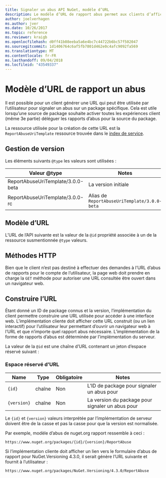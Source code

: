 ```yaml
---
title: Signaler un abus API NuGet, modèle d’URL
description: Le modèle d’URL de rapport abus permet aux clients d’afficher un lien Signaler un abus dans leur interface utilisateur.
author: joelverhagen
ms.author: jver
ms.date: 10/26/2017
ms.topic: reference
ms.reviewer: kraigb
ms.openlocfilehash: d0ff41b08eeba5a6e4bc7c44722b6bc57f502047
ms.sourcegitcommit: 1d1406764c6af5fb7801d462e0c4afc9092fa569
ms.translationtype: MT
ms.contentlocale: fr-FR
ms.lasthandoff: 09/04/2018
ms.locfileid: "43549337"
---
```

# <a name="report-abuse-url-template"></a>Modèle d’URL de rapport un abus

Il est possible pour un client générer une URL qui peut être utilisée par l’utilisateur pour signaler un abus sur un package spécifique. Cela est utile lorsqu’une source de package souhaite activer toutes les expériences client (même 3e partie) déléguer les rapports d’abus pour la source du package.

La ressource utilisée pour la création de cette URL est la `ReportAbuseUriTemplate` ressource trouvée dans le [index de service](service-index.md).

## <a name="versioning"></a>Gestion de version

Les éléments suivants `@type` les valeurs sont utilisées :

Valeur @type                       | Notes
--------------------------------- | -----
ReportAbuseUriTemplate/3.0.0-beta | La version initiale
ReportAbuseUriTemplate/3.0.0-rc   | Alias de `ReportAbuseUriTemplate/3.0.0-beta`

## <a name="url-template"></a>Modèle d’URL

L’URL de l’API suivante est la valeur de la `@id` propriété associée à un de la ressource susmentionnée `@type` valeurs.

## <a name="http-methods"></a>Méthodes HTTP

Bien que le client n’est pas destiné à effectuer des demandes à l’URL d’abus de rapports pour le compte de l’utilisateur, la page web doit prendre en charge la `GET` méthode pour autoriser une URL consultée être ouvert dans un navigateur web.

## <a name="construct-the-url"></a>Construire l’URL

Étant donné un ID de package connus et la version, l’implémentation du client permettre construire une URL utilisée pour accéder à une interface web. L’implémentation cliente doit afficher cette URL construit (ou un lien interactif) pour l’utilisateur leur permettant d’ouvrir un navigateur web à l’URL et que n’importe quel rapport abus nécessaire. L’implémentation de la forme de rapports d’abus est déterminée par l’implémentation du serveur.

La valeur de la `@id` est une chaîne d’URL contenant un jeton d’espace réservé suivant :

### <a name="url-placeholders"></a>Espace réservé d’URL

Name        | Type    | Obligatoire | Notes
----------- | ------- | -------- | -----
`{id}`      | chaîne  | Non       | L’ID de package pour signaler un abus pour
`{version}` | chaîne  | Non       | La version du package pour signaler un abus pour

Le `{id}` et `{version}` valeurs interprétée par l’implémentation de serveur doivent être de la casse et pas la casse pour que la version est normalisée.

Par exemple, modèle d’abus de nuget.org rapport ressemble à ceci :

    https://www.nuget.org/packages/{id}/{version}/ReportAbuse

Si l’implémentation cliente doit afficher un lien vers le formulaire d’abus de rapport pour NuGet.Versioning 4.3.0, il serait génère l’URL suivante et fournit à l’utilisateur :

    https://www.nuget.org/packages/NuGet.Versioning/4.3.0/ReportAbuse
